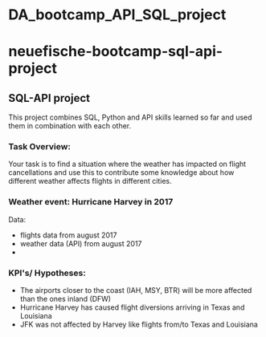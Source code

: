 # DA_bootcamp_API_SQL_project

# neuefische-bootcamp-sql-api-project

## SQL-API project<br>
This project combines SQL, Python and API skills learned so far and used them in combination with each other.

### Task Overview:

Your task is to find a situation where the weather has impacted on flight cancellations and use this to contribute some knowledge about how different weather affects flights in different cities.

### Weather event: Hurricane Harvey in 2017
Data:
- flights data from august 2017
- weather data (API) from august 2017
- 
### KPI's/ Hypotheses:
- The airports closer to the coast (IAH, MSY, BTR) will be more affected than the ones inland (DFW) 
- Hurricane Harvey has caused flight diversions arriving in Texas and Louisiana 
- JFK was not affected by Harvey like flights from/to Texas and Louisiana 

